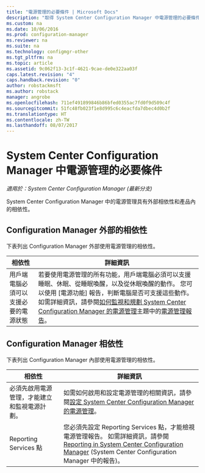 ```yaml
---
title: "電源管理的必要條件 | Microsoft Docs"
description: "取得 System Center Configuration Manager 中電源管理的必要條件。"
ms.custom: na
ms.date: 10/06/2016
ms.prod: configuration-manager
ms.reviewer: na
ms.suite: na
ms.technology: configmgr-other
ms.tgt_pltfrm: na
ms.topic: article
ms.assetid: 9c062f13-3c1f-4621-9cae-de0e322aa03f
caps.latest.revision: "4"
caps.handback.revision: "0"
author: robstackmsft
ms.author: robstack
manager: angrobe
ms.openlocfilehash: 711ef491899846b86bfed0355ac7fd0f9d509c4f
ms.sourcegitcommit: 51fc48fb023f1e8d995c6c4eacfda7dbec4d0b2f
ms.translationtype: HT
ms.contentlocale: zh-TW
ms.lasthandoff: 08/07/2017
---
```

# <a name="prerequisites-for-power-management-in-system-center-configuration-manager"></a>System Center Configuration Manager 中電源管理的必要條件

*適用於：System Center Configuration Manager (最新分支)*

System Center Configuration Manager 中的電源管理具有外部相依性和產品內的相依性。  

## <a name="dependencies-external-to-configuration-manager"></a>Configuration Manager 外部的相依性  
 下表列出 Configuration Manager 外部使用電源管理的相依性。  

|相依性|詳細資訊|  
|----------------|----------------------|  
|用戶端電腦必須可以支援必要的電源狀態|若要使用電源管理的所有功能，用戶端電腦必須可以支援睡眠、休眠、從睡眠喚醒，以及從休眠喚醒的動作。 您可以使用 [電源功能]  報告，判斷電腦是否可支援這些動作。 如需詳細資訊，請參閱[如何監視和規劃 System Center Configuration Manager 的電源管理](../../../../core/clients/manage/power/monitor-and-plan-for-power-management.md)主題中的[電源管理報告](../../../../core/clients/manage/power/monitor-and-plan-for-power-management.md#BKMK_Capabilites)。|  

## <a name="configuration-manager-dependencies"></a>Configuration Manager 相依性  
 下表列出 Configuration Manager 內部使用電源管理的相依性。  

|相依性|詳細資訊|  
|----------------|----------------------|  
|必須先啟用電源管理，才能建立和監視電源計劃。|如需如何啟用和設定電源管理的相關資訊，請參閱[設定 System Center Configuration Manager 的電源管理](../../../../core/clients/manage/power/configuring-power-management.md)。|  
|Reporting Services 點|您必須先設定 Reporting Services 點，才能檢視電源管理報告。 如需詳細資訊，請參閱 [Reporting in System Center Configuration Manager](../../../../core/servers/manage/reporting.md) (System Center Configuration Manager 中的報告)。|  
